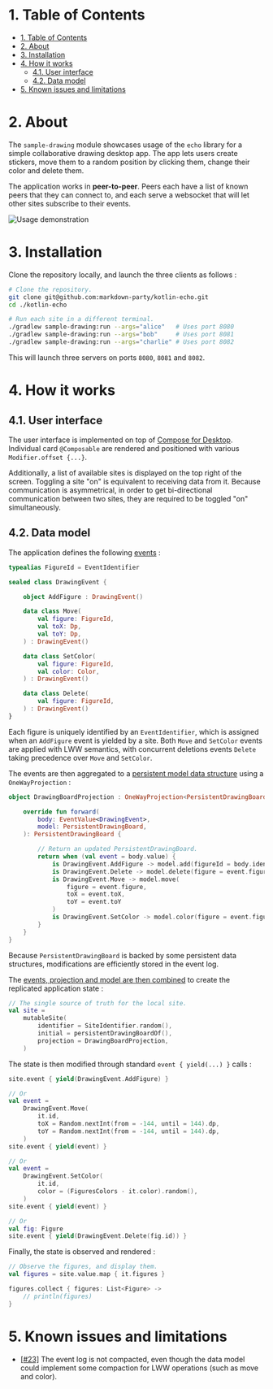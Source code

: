 # 1. Table of Contents

- [1. Table of Contents](#1-table-of-contents)
- [2. About](#2-about)
- [3. Installation](#3-installation)
- [4. How it works](#4-how-it-works)
  - [4.1. User interface](#41-user-interface)
  - [4.2. Data model](#42-data-model)
- [5. Known issues and limitations](#5-known-issues-and-limitations)

# 2. About

The `sample-drawing` module showcases usage of the `echo` library for a simple collaborative drawing
desktop app. The app lets users create stickers, move them to a random position by clicking them,
change their color and delete them.

The application works in **peer-to-peer**. Peers each have a list of known peers that they can
connect to, and each serve a websocket that will let other sites subscribe to their events.

![Usage demonstration](../assets/sample-drawing.gif)

# 3. Installation

Clone the repository locally, and launch the three clients as follows :

```bash
# Clone the repository.
git clone git@github.com:markdown-party/kotlin-echo.git
cd ./kotlin-echo

# Run each site in a different terminal.
./gradlew sample-drawing:run --args="alice"   # Uses port 8080
./gradlew sample-drawing:run --args="bob"     # Uses port 8081
./gradlew sample-drawing:run --args="charlie" # Uses port 8082
```

This will launch three servers on ports `8080`, `8081` and `8082`.

# 4. How it works

## 4.1. User interface

The user interface is implemented on top
of [Compose for Desktop](https://github.com/JetBrains/compose-jb). Individual card `@Composable` are
rendered and positioned with various `Modifier.offset {...}`.

Additionally, a list of available sites is displayed on the top right of the screen. Toggling a
site "on" is equivalent to receiving data from it. Because communication is asymmetrical, in order
to get bi-directional communication between two sites, they are required to be toggled "on"
simultaneously.

## 4.2. Data model

The application defines the
following [events](src/main/kotlin/io/github/alexandrepiveteau/echo/samples/drawing/data/model/DrawingEvent.kt) :

```kotlin
typealias FigureId = EventIdentifier

sealed class DrawingEvent {

    object AddFigure : DrawingEvent()

    data class Move(
        val figure: FigureId,
        val toX: Dp,
        val toY: Dp,
    ) : DrawingEvent()

    data class SetColor(
        val figure: FigureId,
        val color: Color,
    ) : DrawingEvent()

    data class Delete(
        val figure: FigureId,
    ) : DrawingEvent()
}
```

Each figure is uniquely identified by an `EventIdentifier`, which is assigned when an `AddFigure`
event is yielded by a site. Both `Move` and `SetColor` events are applied with LWW semantics, with
concurrent deletions events `Delete` taking precedence over `Move` and `SetColor`.

The events are then aggregated to
a [persistent model data structure](src/main/kotlin/io/github/alexandrepiveteau/echo/samples/drawing/data/model/DrawingBoard.kt)
using a `OneWayProjection` :

```kotlin
object DrawingBoardProjection : OneWayProjection<PersistentDrawingBoard, EventValue<DrawingEvent>> {

    override fun forward(
        body: EventValue<DrawingEvent>,
        model: PersistentDrawingBoard,
    ): PersistentDrawingBoard {

        // Return an updated PersistentDrawingBoard.
        return when (val event = body.value) {
            is DrawingEvent.AddFigure -> model.add(figureId = body.identifier)
            is DrawingEvent.Delete -> model.delete(figure = event.figure)
            is DrawingEvent.Move -> model.move(
                figure = event.figure,
                toX = event.toX,
                toY = event.toY
            )
            is DrawingEvent.SetColor -> model.color(figure = event.figure, color = event.color)
        }
    }
}
```

Because `PersistentDrawingBoard` is backed by some persistent data structures, modifications are
efficiently stored in the event log.

The [events, projection and model are then combined](src/main/kotlin/io/github/alexandrepiveteau/echo/samples/drawing/main.kt)
to create the replicated application state :

```kotlin
// The single source of truth for the local site.
val site =
    mutableSite(
        identifier = SiteIdentifier.random(),
        initial = persistentDrawingBoardOf(),
        projection = DrawingBoardProjection,
    )
```

The state is then modified through standard `event { yield(...) }` calls :

```kotlin
site.event { yield(DrawingEvent.AddFigure) }

// Or
val event =
    DrawingEvent.Move(
        it.id,
        toX = Random.nextInt(from = -144, until = 144).dp,
        toY = Random.nextInt(from = -144, until = 144).dp,
    )
site.event { yield(event) }

// Or
val event =
    DrawingEvent.SetColor(
        it.id,
        color = (FiguresColors - it.color).random(),
    )
site.event { yield(event) }

// Or
val fig: Figure
site.event { yield(DrawingEvent.Delete(fig.id)) }
```

Finally, the state is observed and rendered :

```kotlin
// Observe the figures, and display them.
val figures = site.value.map { it.figures }

figures.collect { figures: List<Figure> ->
    // println(figures)
}
```

# 5. Known issues and limitations

- [[#23]](https://github.com/markdown-party/kotlin-echo/issues/23) The event log is not compacted,
  even though the data model could implement some compaction for LWW operations (such as move and
  color).

